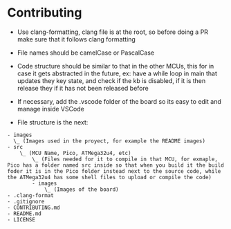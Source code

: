 # Contributing

* Use clang-formatting, clang file is at the root, so before doing a PR make sure that it follows clang formatting
* File names should be camelCase or PascalCase
* Code structure should be similar to that in the other MCUs, this for in case it gets abstracted in the future, ex: have a while loop in main that updates they key state, and check if the kb is disabled, if it is then release they if it has not been released before
* If necessary, add the .vscode folder of the board so its easy to edit and manage inside VSCode

* File structure is the next:
```
- images
  \_ (Images used in the proyect, for example the README images)
- src
	\_ (MCU Name, Pico, ATMega32u4, etc)
		\_ (Files needed for it to compile in that MCU, for exmaple, Pico has a folder named src inside so that when you build it the build foder it is in the Pico folder instead next to the source code, while the ATMega32u4 has some shell files to upload or compile the code)
		- images
			\_ (Images of the board)
- .clang-format
- .gitignore
- CONTRIBUTING.md
- README.md
- LICENSE
```
